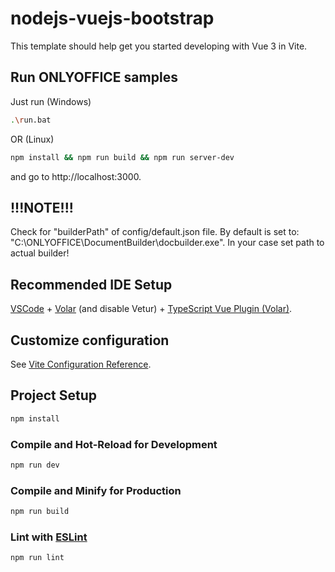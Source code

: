 # nodejs-vuejs-bootstrap

This template should help get you started developing with Vue 3 in Vite.

## Run ONLYOFFICE samples

Just run (Windows)

```sh
.\run.bat
```

OR (Linux)

```sh
npm install && npm run build && npm run server-dev
```

and go to http://localhost:3000.

## !!!NOTE!!!

Check for "builderPath" of config/default.json file. 
By default is set to: "C:\\ONLYOFFICE\\DocumentBuilder\\docbuilder.exe".
In your case set path to actual builder!

## Recommended IDE Setup

[VSCode](https://code.visualstudio.com/) + [Volar](https://marketplace.visualstudio.com/items?itemName=Vue.volar) (and disable Vetur) + [TypeScript Vue Plugin (Volar)](https://marketplace.visualstudio.com/items?itemName=Vue.vscode-typescript-vue-plugin).

## Customize configuration

See [Vite Configuration Reference](https://vitejs.dev/config/).

## Project Setup

```sh
npm install
```

### Compile and Hot-Reload for Development

```sh
npm run dev
```

### Compile and Minify for Production

```sh
npm run build
```

### Lint with [ESLint](https://eslint.org/)

```sh
npm run lint
```
